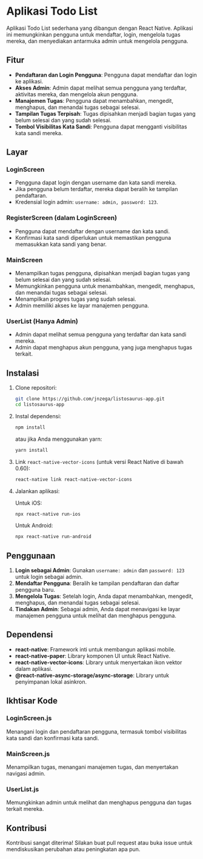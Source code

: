 # Aplikasi Todo List

Aplikasi Todo List sederhana yang dibangun dengan React Native. Aplikasi ini memungkinkan pengguna untuk mendaftar, login, mengelola tugas mereka, dan menyediakan antarmuka admin untuk mengelola pengguna.

## Fitur

- **Pendaftaran dan Login Pengguna**: Pengguna dapat mendaftar dan login ke aplikasi.
- **Akses Admin**: Admin dapat melihat semua pengguna yang terdaftar, aktivitas mereka, dan mengelola akun pengguna.
- **Manajemen Tugas**: Pengguna dapat menambahkan, mengedit, menghapus, dan menandai tugas sebagai selesai.
- **Tampilan Tugas Terpisah**: Tugas dipisahkan menjadi bagian tugas yang belum selesai dan yang sudah selesai.
- **Tombol Visibilitas Kata Sandi**: Pengguna dapat mengganti visibilitas kata sandi mereka.

## Layar

### LoginScreen

- Pengguna dapat login dengan username dan kata sandi mereka.
- Jika pengguna belum terdaftar, mereka dapat beralih ke tampilan pendaftaran.
- Kredensial login admin: `username: admin, password: 123`.

### RegisterScreen (dalam LoginScreen)

- Pengguna dapat mendaftar dengan username dan kata sandi.
- Konfirmasi kata sandi diperlukan untuk memastikan pengguna memasukkan kata sandi yang benar.

### MainScreen

- Menampilkan tugas pengguna, dipisahkan menjadi bagian tugas yang belum selesai dan yang sudah selesai.
- Memungkinkan pengguna untuk menambahkan, mengedit, menghapus, dan menandai tugas sebagai selesai.
- Menampilkan progres tugas yang sudah selesai.
- Admin memiliki akses ke layar manajemen pengguna.

### UserList (Hanya Admin)

- Admin dapat melihat semua pengguna yang terdaftar dan kata sandi mereka.
- Admin dapat menghapus akun pengguna, yang juga menghapus tugas terkait.

## Instalasi

1. Clone repositori:

    ```sh
    git clone https://github.com/jnzega/listosaurus-app.git
    cd listosaurus-app
    ```

2. Instal dependensi:

    ```sh
    npm install
    ```

    atau jika Anda menggunakan yarn:

    ```sh
    yarn install
    ```

3. Link `react-native-vector-icons` (untuk versi React Native di bawah 0.60):

    ```sh
    react-native link react-native-vector-icons
    ```

4. Jalankan aplikasi:

    Untuk iOS:

    ```sh
    npx react-native run-ios
    ```

    Untuk Android:

    ```sh
    npx react-native run-android
    ```

## Penggunaan

1. **Login sebagai Admin**: Gunakan `username: admin` dan `password: 123` untuk login sebagai admin.
2. **Mendaftar Pengguna**: Beralih ke tampilan pendaftaran dan daftar pengguna baru.
3. **Mengelola Tugas**: Setelah login, Anda dapat menambahkan, mengedit, menghapus, dan menandai tugas sebagai selesai.
4. **Tindakan Admin**: Sebagai admin, Anda dapat menavigasi ke layar manajemen pengguna untuk melihat dan menghapus pengguna.

## Dependensi

- **react-native**: Framework inti untuk membangun aplikasi mobile.
- **react-native-paper**: Library komponen UI untuk React Native.
- **react-native-vector-icons**: Library untuk menyertakan ikon vektor dalam aplikasi.
- **@react-native-async-storage/async-storage**: Library untuk penyimpanan lokal asinkron.

## Ikhtisar Kode

### LoginScreen.js

Menangani login dan pendaftaran pengguna, termasuk tombol visibilitas kata sandi dan konfirmasi kata sandi.

### MainScreen.js

Menampilkan tugas, menangani manajemen tugas, dan menyertakan navigasi admin.

### UserList.js

Memungkinkan admin untuk melihat dan menghapus pengguna dan tugas terkait mereka.

## Kontribusi

Kontribusi sangat diterima! Silakan buat pull request atau buka issue untuk mendiskusikan perubahan atau peningkatan apa pun.
